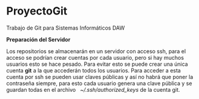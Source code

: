 # ProyectoGit
Trabajo de Git para Sistemas Informáticos DAW

<b> Preparación del Servidor </b>

Los repositorios se almacenarán en un servidor con acceso ssh, para el acceso se podrían crear cuentas por cada usuario, pero si hay muchos usuarios esto se hace pesado. 
Para evitar esto se puede crear una única cuenta <b>git</b> a la que accederán todos los usuarios. Para acceder a esta cuenta  por ssh se pueden usar claves públicas y así no habrá que poner la contraseña siempre, para esto cada usuario genera una clave pública y se guardan todas en el archivo  <i> ~/.ssh/authorized_keys </i> de la cuenta git.
